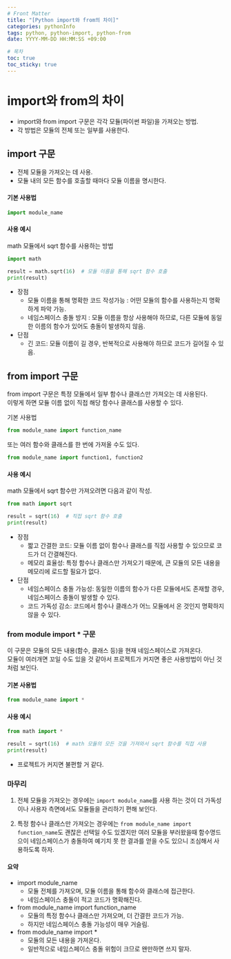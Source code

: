 ```yaml
---
# Front Matter
title: "[Python import와 from의 차이]"
categories: pythonInfo
tags: python, python-import, python-from
date: YYYY-MM-DD HH:MM:SS +09:00

# 목차
toc: true  
toc_sticky: true 
---
```


# import와 from의 차이
- import와 from import 구문은 각각 모듈(파이썬 파일)을 가져오는 방법.
- 각 방법은 모듈의 전체 또는 일부를 사용한다.

## import 구문
- 전체 모듈을 가져오는 데 사용.
- 모듈 내의 모든 함수를 호출할 때마다 모듈 이름을 명시한다.

#### 기본 사용법

```python
import module_name
```
#### 사용 예시
math 모듈에서 sqrt 함수를 사용하는 방법
```python
import math

result = math.sqrt(16)  # 모듈 이름을 통해 sqrt 함수 호출
print(result)
```
- 장점
    - 모듈 이름을 통해 명확한 코드 작성가능 : 어떤 모듈의 함수를 사용하는지 명확하게 파악 가능.
    - 네임스페이스 충돌 방지 : 모듈 이름을 항상 사용해야 하므로, 다른 모듈에 동일한 이름의 함수가 있어도 충돌이 발생하지 않음.
- 단점
    - 긴 코드: 모듈 이름이 길 경우, 반복적으로 사용해야 하므로 코드가 길어질 수 있음.

## from import 구문
from import 구문은 특정 모듈에서 일부 함수나 클래스만 가져오는 데 사용된다.    
이렇게 하면 모듈 이름 없이 직접 해당 함수나 클래스를 사용할 수 있다.

기본 사용법
```python
from module_name import function_name
```
또는 여러 함수와 클래스를 한 번에 가져올 수도 있다.

```python
from module_name import function1, function2
```

#### 사용 예시
math 모듈에서 sqrt 함수만 가져오려면 다음과 같이 작성.

```python
from math import sqrt

result = sqrt(16)  # 직접 sqrt 함수 호출
print(result)
```
- 장점
    - 짧고 간결한 코드: 모듈 이름 없이 함수나 클래스를 직접 사용할 수 있으므로 코드가 더 간결해진다.
    - 메모리 효율성: 특정 함수나 클래스만 가져오기 때문에, 큰 모듈의 모든 내용을 메모리에 로드할 필요가 없다.
- 단점
    - 네임스페이스 충돌 가능성: 동일한 이름의 함수가 다른 모듈에서도 존재할 경우, 네임스페이스 충돌이 발생할 수 있다.
    - 코드 가독성 감소: 코드에서 함수나 클래스가 어느 모듈에서 온 것인지 명확하지 않을 수 있다.

### from module import * 구문

이 구문은 모듈의 모든 내용(함수, 클래스 등)을 현재 네임스페이스로 가져온다.    
모듈이 여러개면 꼬일 수도 있을 것 같아서 프로젝트가 커지면 좋은 사용방법이 아닌 것 처럼 보인다.

#### 기본 사용법

```python
from module_name import *
```

#### 사용 예시

```python
from math import *

result = sqrt(16)  # math 모듈의 모든 것을 가져와서 sqrt 함수를 직접 사용
print(result)
```

- 프로젝트가 커지면 불편할 거 같다.

### 마무리

1. 전체 모듈을 가져오는 경우에는 `import module_name`를 사용 하는 것이 더 가독성이나 사용자 측면에서도 모듈들을 관리하기 편해 보인다.

2. 특정 함수나 클래스만 가져오는 경우에는 `from module_name import function_name`도 괜찮은 선택일 수도 있겠지만 여러 모듈을 부러왔을때 함수명드으이 네임스페이스가 충돌하여 예기치 못 한 결과를 얻을 수도 있으니 조심해서 사용하도록 하자.

#### 요약
- import module_name
    - 모듈 전체를 가져오며, 모듈 이름을 통해 함수와 클래스에 접근한다.
    - 네임스페이스 충돌이 적고 코드가 명확해진다.
- from module_name import function_name
    - 모듈의 특정 함수나 클래스만 가져오며, 더 간결한 코드가 가능.
    - 하지만 네임스페이스 충돌 가능성이 매우 거슬림.
- from module_name import *
    - 모듈의 모든 내용을 가져온다.
    - 일반적으로 네임스페이스 충돌 위험이 크므로 왠만하면 쓰지 말자.
